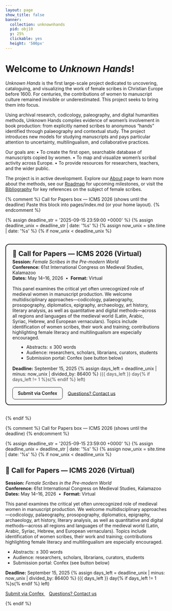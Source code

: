 ```yaml
---
layout: page
show_title: false
banner:
  collection: unknownhands
  pid: obj10
  y: 25%
  clickable: yes
  height: '500px'
---
```


# Welcome to *Unknown Hands*!

*Unknown Hands* is the first large-scale project dedicated to uncovering, cataloguing, and visualizing the work of female scribes in Christian Europe before 1600. For centuries, the contributions of women to manuscript culture remained invisible or underestimated. This project seeks to bring them into focus.

Using archival research, codicology, paleography, and digital humanities methods, Unknown Hands compiles evidence of women’s involvement in book production: from explicitly named scribes to anonymous “hands” identified through palaeography and contextual study. The project introduces new models for studying manuscripts and pays particular attention to uncertainty, multilingualism, and collaborative practices.

Our goals are:
	•	To create the first open, searchable database of manuscripts copied by women.
	•	To map and visualize women’s scribal activity across Europe.
	•	To provide resources for researchers, teachers, and the wider public.

The project is in active development. Explore our [About](/pages/about.md) page to learn more about the methods, see our [Roadmap](/pages/roadmap.md) for upcoming milestones, or visit the [Bibliography](/pages/bibliography.md) for key references on the subject of female scribes.


{% comment %}
Call for Papers box — ICMS 2026 (shows until the deadline)
Paste this block into pages/index.md (or your home layout).
{% endcomment %}

{% assign deadline_str = '2025-09-15 23:59:00 +0000' %}
{% assign deadline_unix = deadline_str | date: '%s' %}
{% assign now_unix = site.time | date: '%s' %}
{% if now_unix < deadline_unix %}
<aside class="cfp-box" role="note" aria-labelledby="cfp-title" style="
  border: 2px solid #222; border-radius: 12px; padding: 1rem 1.25rem;
  background:#fafafa; margin: 2rem 0; box-shadow: 0 1px 3px rgba(0,0,0,.06);">
  <h2 id="cfp-title" style="margin:0 0 .25rem 0;">📣 Call for Papers — ICMS 2026 (Virtual)</h2>
  <p style="margin:.25rem 0 1rem 0;">
    <strong>Session:</strong> <em>Female Scribes in the Pre-modern World</em><br>
    <strong>Conference:</strong> 61st International Congress on Medieval Studies, Kalamazoo<br>
    <strong>Dates:</strong> May 14–16, 2026 &nbsp;•&nbsp; <strong>Format:</strong> Virtual
  </p>

  <p style="margin:.75rem 0;">
    This panel examines the critical yet often unrecognized role of medieval women in manuscript production.
    We welcome multidisciplinary approaches—codicology, palaeography, prosopography, diplomatics, epigraphy,
    archaeology, art history, literary analysis, as well as quantitative and digital methods—across all regions and
    languages of the medieval world (Latin, Arabic, Syriac, Hebrew, and European vernaculars).
    Topics include identification of women scribes, their work and training; contributions highlighting female literacy
    and multilingualism are especially encouraged.
  </p>

  <ul style="margin:.5rem 0 1rem 1.25rem;">
    <li>Abstracts: ≤ 300 words</li>
    <li>Audience: researchers, scholars, librarians, curators, students</li>
    <li>Submission portal: Confex (see button below)</li>
  </ul>

  <p style="margin:.75rem 0 1rem 0;">
    <strong>Deadline:</strong> September 15, 2025
    {% assign days_left = deadline_unix | minus: now_unix | divided_by: 86400 %}
    <span style="opacity:.8;">({{ days_left }} day{% if days_left != 1 %}s{% endif %} left)</span>
  </p>

  <p style="margin:0;">
    <a href="https://icms.confex.com/icms/2026/prelim.cgi/Session/7492"
       style="display:inline-block; padding:.6rem 1rem; border:1px solid #222; border-radius:8px;
              text-decoration:none; font-weight:600;">
      Submit via Confex
    </a>
    &nbsp;&nbsp;
    <a href="/unknownhands/contact" style="text-decoration:underline;">Questions? Contact us</a>
  </p>
</aside>
{% endif %}




{% comment %}
Call for Papers box — ICMS 2026 (shows until the deadline)
{% endcomment %}

{% assign deadline_str = '2025-09-15 23:59:00 +0000' %}
{% assign deadline_unix = deadline_str | date: '%s' %}
{% assign now_unix = site.time | date: '%s' %}
{% if now_unix < deadline_unix %}
<aside class="cfp-box" role="note" aria-labelledby="cfp-title">
  <h2 id="cfp-title">📣 Call for Papers — ICMS 2026 (Virtual)</h2>
  <p>
    <strong>Session:</strong> <em>Female Scribes in the Pre-modern World</em><br>
    <strong>Conference:</strong> 61st International Congress on Medieval Studies, Kalamazoo<br>
    <strong>Dates:</strong> May 14–16, 2026 &nbsp;•&nbsp; <strong>Format:</strong> Virtual
  </p>

  <p>
    This panel examines the critical yet often unrecognized role of medieval women in manuscript production.
    We welcome multidisciplinary approaches—codicology, palaeography, prosopography, diplomatics, epigraphy,
    archaeology, art history, literary analysis, as well as quantitative and digital methods—across all regions and
    languages of the medieval world (Latin, Arabic, Syriac, Hebrew, and European vernaculars).
    Topics include identification of women scribes, their work and training; contributions highlighting female literacy
    and multilingualism are especially encouraged.
  </p>

  <ul>
    <li>Abstracts: ≤ 300 words</li>
    <li>Audience: researchers, scholars, librarians, curators, students</li>
    <li>Submission portal: Confex (see button below)</li>
  </ul>

  <p>
    <strong>Deadline:</strong> September 15, 2025
    {% assign days_left = deadline_unix | minus: now_unix | divided_by: 86400 %}
    <span class="cfp-days">({{ days_left }} day{% if days_left != 1 %}s{% endif %} left)</span>
  </p>

  <p class="cfp-links">
    <a href="https://icms.confex.com/icms/2026/prelim.cgi/Session/7492" class="cfp-button">
      Submit via Confex
    </a>
    &nbsp;&nbsp;
    <a href="/contact" class="cfp-contact">Questions? Contact us</a>
  </p>
</aside>
{% endif %}
